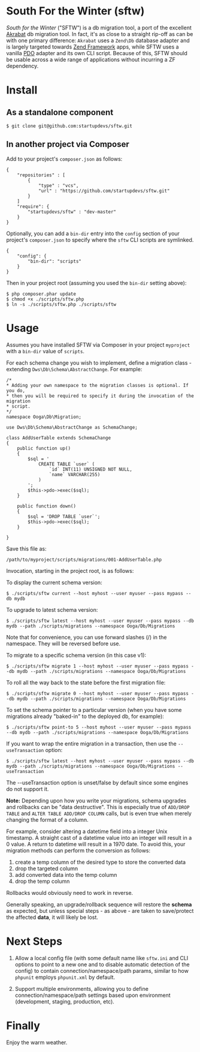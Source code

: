 South For the Winter (sftw)
===========================

*South for the Winter* ("SFTW") is a db migration tool, a port of the
excellent [Akrabat](https://github.com/akrabat/Akrabat) db migration tool. In fact, 
it's as close to a straight rip-off as can be with one primary difference: `Akrabat` 
uses a `Zend\Db` database adapter and is largely targeted towards 
[Zend Framework](http://framework.zend.com/) apps, while SFTW uses a vanilla 
[PDO](http://www.php.net/manual/en/book.pdo.php) adapter and its own CLI script.
Because of this, SFTW should be usable across a wide range of applications 
without incurring a ZF dependency.

Install
=======

As a standalone component
-------------------------

```
$ git clone git@github.com:startupdevs/sftw.git
```

In another project via Composer
-------------------------------

Add to your project's `composer.json` as follows:
```
{
	"repositories" : [
		{
			"type" : "vcs",
			"url" : "https://github.com/startupdevs/sftw.git"
		}
	]
	"require": {
		"startupdevs/sftw" : "dev-master"
	}
}
```

Optionally, you can add a `bin-dir` entry into the `config` section of your 
project's `composer.json` to specify where the `sftw` CLI scripts are symlinked.

```
{
    "config": {
        "bin-dir": "scripts"
    }	
}
```

Then in your project root (assuming you used the `bin-dir` setting above):

	$ php composer.phar update
	$ chmod +x ./scripts/sftw.php
	$ ln -s ./scripts/sftw.php ./scripts/sftw

Usage
=====

Assumes you have installed SFTW via Composer in your project `myproject` with a `bin-dir`
value of `scripts`.

For each schema change you wish to implement, define a migration class - extending 
`Dws\Db\Schema\AbstractChange`.  For example:

```
/*
* Adding your own namespace to the migration classes is optional. If you do,
* then you will be required to specify it during the invocation of the migration
* script.
*/
namespace Ooga\Db\Migration;

use Dws\Db\Schema\AbstractChange as SchemaChange;

class AddUserTable extends SchemaChange
{
	public function up()
	{
		$sql = '
			CREATE TABLE `user` (
				`id` INT(11) UNSIGNED NOT NULL,
				`name` VARCHAR(255)
			)
		';
		$this->pdo->exec($sql);	
	}

	public function down()
	{
		$sql = 'DROP TABLE `user`';
		$this->pdo->exec($sql);
	}

}
```

Save this file as:

	/path/to/myproject/scripts/migrations/001-AddUserTable.php

Invocation, starting in the project root, is as follows:

To display the current schema version:

    $ ./scripts/sftw current --host myhost --user myuser --pass mypass --db mydb

To upgrade to latest schema version:

    $ ./scripts/sftw latest --host myhost --user myuser --pass mypass --db mydb --path ./scripts/migrations --namespace Ooga/Db/Migrations

Note that for convenience, you can use forward slashes (/) in the namespace. They will be reversed before use.

To migrate to a specific schema version (in this case v1):

    $ ./scripts/sftw migrate 1 --host myhost --user myuser --pass mypass --db mydb --path ./scripts/migrations --namespace Ooga/Db/Migrations

To roll all the way back to the state before the first migration file:

    $ ./scripts/sftw migrate 0 --host myhost --user myuser --pass mypass --db mydb --path ./scripts/migrations --namespace Ooga/Db/Migrations

To set the schema pointer to a particular version (when you have some migrations already "baked-in" to the deployed db, for example):

    $ ./scripts/sftw point-to 5 --host myhost --user myuser --pass mypass --db mydb --path ./scripts/migrations --namespace Ooga/Db/Migrations

If you want to wrap the entire migration in a transaction, then use the `--useTransaction` option:

    $ ./scripts/sftw latest --host myhost --user myuser --pass mypass --db mydb --path ./scripts/migrations --namespace Ooga/Db/Migrations --useTransaction

The --useTransaction option is unset/false by default since some engines do not support it.

**Note:** Depending upon how you write your migrations, schema upgrades and rollbacks can be 
"data destructive". This is especially true of `ADD/DROP TABLE` and `ALTER TABLE ADD/DROP COLUMN` 
calls, but is even true when merely changing the format of a column. 

For example, consider altering a datetime field into a integer Unix timestamp. 
A straight cast of a datetime value into an integer will result in a 0 value. 
A return to datetime will result in a 1970 date. To avoid this, your migration
methods can perform the conversion as follows:

1. create a temp column of the desired type to store the converted data
2. drop the targeted column
3. add converted data into the temp column
4. drop the temp column 

Rollbacks would obviously need to work in reverse.

Generally speaking, an upgrade/rollback sequence will restore the **schema** as 
expected, but unless special steps - as above - are taken to save/protect the 
affected **data**, it will likely be lost.

Next Steps
==========

1. Allow a local config file (with some default name like `sftw.ini` and CLI options 
to point to a new one and to disable automatic detection of the config) to contain 
connection/namespace/path params, similar to how `phpunit` employs `phpunit.xml` 
by default.

2. Support multiple environments, allowing you to define connection/namespace/path 
settings based upon environment (development, staging, production, etc).

Finally
=======

Enjoy the warm weather.
